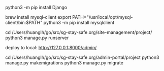 python3 -m pip install Django

brew install mysql-client
export PATH="/usr/local/opt/mysql-client/bin:$PATH"
python3 -m pip install mysqlclient

cd /Users/huanglh/go/src/sg-stay-safe.org/site-management/project/
python3 manage.py runserver

deploy to local:
http://127.0.0.1:8000/admin/

cd /Users/huanglh/go/src/sg-stay-safe.org/admin-portal/project
python3 manage.py makemigrations
python3 manage.py migrate